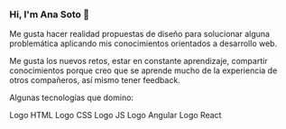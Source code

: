 ### Hi, I'm Ana Soto 👋

Me gusta hacer realidad propuestas de diseño para solucionar alguna problemática aplicando mis conocimientos orientados a desarrollo web.

Me gusta los nuevos retos, estar en constante aprendizaje, compartir conocimientos porque creo que se aprende mucho de la experiencia de otros compañeros, así mismo tener feedback.

Algunas tecnologías que domino:

Logo HTML Logo CSS Logo JS Logo Angular Logo React

<!--
**avsoto/avsoto** is a ✨ _special_ ✨ repository because its `README.md` (this file) appears on your GitHub profile.

Here are some ideas to get you started:

- 🔭 I’m currently working on ...
- 🌱 I’m currently learning ...
- 👯 I’m looking to collaborate on ...
- 🤔 I’m looking for help with ...
- 💬 Ask me about ...
- 📫 How to reach me: ...
- 😄 Pronouns: ...
- ⚡ Fun fact: ...
-->
